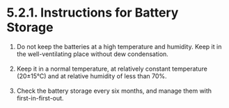 ﻿# 5.2.1. Instructions for Battery Storage

<ol style="list-style-type:decimal" start="1">
    <li>
Do not keep the batteries at a high temperature and humidity. Keep it in the well-ventilating place without dew condensation. 
</li><br>
    <li>
Keep it in a normal temperature, at relatively constant temperature (20±15℃) and at relative humidity of less than 70%.
</li><br>
    <li> 
Check the battery storage every six months, and manage them with first-in-first-out.
</li>
</ol>

